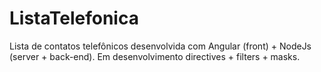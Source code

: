 # ListaTelefonica
Lista de contatos telefônicos desenvolvida com Angular (front) + NodeJs (server + back-end).
Em desenvolvimento directives + filters + masks.
